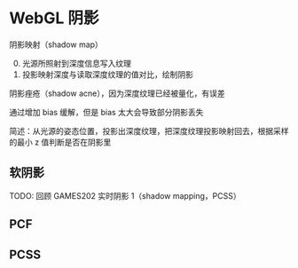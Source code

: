 # WebGL 阴影

阴影映射（shadow map）

0. 光源所照射到深度信息写入纹理
1. 投影映射深度与读取深度纹理的值对比，绘制阴影

阴影痤疮（shadow acne），因为深度纹理已经被量化，有误差

通过增加 bias 缓解，但是 bias 太大会导致部分阴影丢失

简述：从光源的姿态位置，投影出深度纹理，把深度纹理投影映射回去，根据采样的最小 z 值判断是否在阴影里

## 软阴影

TODO: 回顾 GAMES202 实时阴影 1（shadow mapping，PCSS）

## PCF

## PCSS
